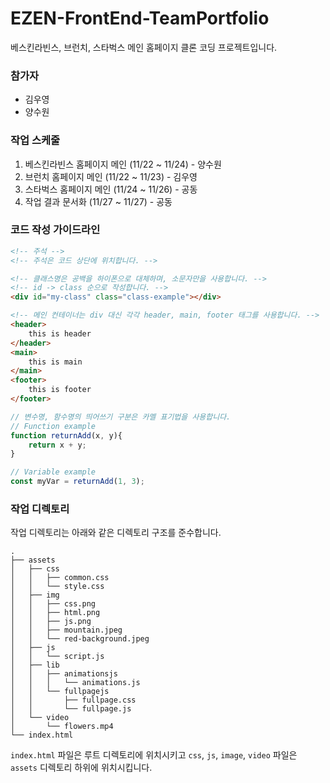 # EZEN-FrontEnd-TeamPortfolio

베스킨라빈스, 브런치, 스타벅스 메인 홈페이지 클론 코딩 프로젝트입니다.

### 참가자

- 김우영
- 양수원

### 작업 스케줄

1. 베스킨라빈스 홈페이지 메인 (11/22 ~ 11/24) - 양수원
2. 브런치 홈페이지 메인 (11/22 ~ 11/23) - 김우영
3. 스타벅스 홈페이지 메인 (11/24 ~ 11/26) - 공동
4. 작업 결과 문서화 (11/27 ~ 11/27) - 공동

### 코드 작성 가이드라인

```html
<!-- 주석 -->
<!-- 주석은 코드 상단에 위치합니다. -->

<!-- 클래스명은 공백을 하이폰으로 대체하며, 소문자만을 사용합니다. -->
<!-- id -> class 순으로 작성합니다. -->
<div id="my-class" class="class-example"></div>

<!-- 메인 컨테이너는 div 대신 각각 header, main, footer 태그를 사용합니다. -->
<header>
    this is header
</header>
<main>
    this is main
</main>
<footer>
    this is footer
</footer>
```

```js
// 변수명, 함수명의 띄어쓰기 구분은 카멜 표기법을 사용합니다.
// Function example
function returnAdd(x, y){
    return x + y;
}

// Variable example
const myVar = returnAdd(1, 3);
```

### 작업 디렉토리

작업 디렉토리는 아래와 같은 디렉토리 구조를 준수합니다.

```plaintext
.
├── assets
│   ├── css
│   │   ├── common.css
│   │   └── style.css
│   ├── img
│   │   ├── css.png
│   │   ├── html.png
│   │   ├── js.png
│   │   ├── mountain.jpeg
│   │   └── red-background.jpeg
│   ├── js
│   │   └── script.js
│   ├── lib
│   │   ├── animationsjs
│   │   │   └── animations.js
│   │   └── fullpagejs
│   │       ├── fullpage.css
│   │       └── fullpage.js
│   └── video
│       └── flowers.mp4
└── index.html
```

`index.html` 파일은 루트 디렉토리에 위치시키고 `css`, `js`, `image`, `video` 파일은 `assets` 디렉토리 하위에 위치시킵니다.
